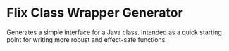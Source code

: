 # Flix Class Wrapper Generator

Generates a simple interface for a Java class.
Intended as a quick starting point for writing more robust and effect-safe functions.